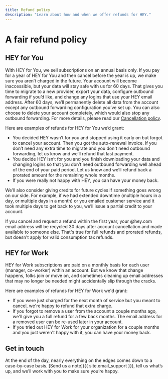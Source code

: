 ```yaml
---
title: Refund policy
description: "Learn about how and when we offer refunds for HEY."
---
```


# A fair refund policy

## HEY for You
With HEY for You, we sell subscriptions on an annual basis only. If you pay for a year of HEY for You and then cancel before the year is up, we make sure you aren’t charged in the future. Your account will become inaccessible, but your data will stay safe with us for 60 days. That gives you time to migrate to a new provider, export your data, configure outbound forwarding if you’d like, and change any logins that use your HEY email address. After 60 days, we’ll permanently delete all data from the account except any outbound forwarding configuration you’ve set up. You can also choose to delete your account completely, which would also stop any outbound forwarding. For more details, please read our [Cancellation policy](../../cancellation/index.md).

Here are examples of refunds for HEY for You we’d grant:

- You decided HEY wasn’t for you and stopped using it early on but forgot to cancel your account. Then you got the auto-renewal invoice. If you don’t need any extra time to migrate and you don't need outbound forwarding, let us know and we’ll refund that last payment.
- You decide HEY isn’t for you and you finish downloading your data and changing logins so that you don’t need outbound forwarding well ahead of the end of your paid period. Let us know and we’ll refund back a prorated amount for the remaining whole months.
- If you were really not happy with HEY, you can have your money back.

We’ll also consider giving credits for future cycles if something goes wrong on our side. For example, if we had extended downtime (multiple hours in a day, or multiple days in a month) or you emailed customer service and it took multiple days to get back to you, we’ll issue a partial credit to your account.

If you cancel and request a refund within the first year, your @hey.com email address will be recycled 30 days after account cancellation and made available to someone else. That's true for full refunds and prorated refunds, but doesn't apply for valid consumption tax refunds.

## HEY for Work
HEY for Work subscriptions are paid on a monthly basis for each user (manager, co-worker) within an account. But we know that change happens, folks join or move on, and sometimes cleaning up email addresses that may no longer be needed might accidentally slip through the cracks.

Here are examples of refunds for HEY for Work we'd grant:

- If you were just charged for the next month of service but you meant to cancel, we're happy to refund that extra charge.
- If you forgot to remove a user from the account a couple months ago, we'll give you a full refund for a few back months. The email address for a removed user can be re-used later in your account.
- If you tried out HEY for Work for your organization for a couple months and you just weren't happy with it, you can have your money back.

## Get in touch

At the end of the day, nearly everything on the edges comes down to a case-by-case basis. [Send us a note]({{ site.email_support }}), tell us what’s up, and we’ll work with you to make sure you’re happy.
